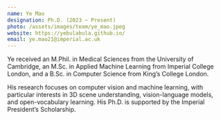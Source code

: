 ```yaml
---
name: Ye Mao
designation: Ph.D. (2023 ~ Present)
photo: /assets/images/team/ye_mao.jpeg
website: https://yebulabula.github.io/
email: ye.mao21@imperial.ac.uk
---
```

Ye received an M.Phil. in Medical Sciences from the University of Cambridge, an M.Sc. in Applied Machine Learning from Imperial College London, and a B.Sc. in Computer Science from King’s College London.

His research focuses on computer vision and machine learning, with particular interests in 3D scene understanding, vision-language models, and open-vocabulary learning. His Ph.D. is supported by the Imperial President’s Scholarship.

